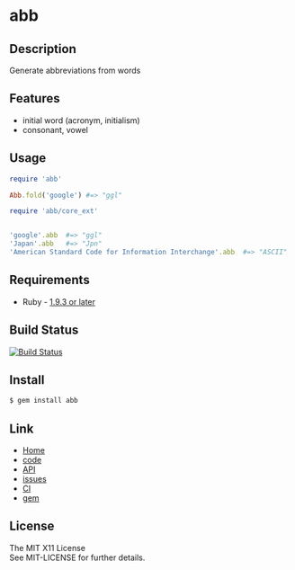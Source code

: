 abb
====

Description
-----------

Generate abbreviations from words

Features
--------

* initial word (acronym, initialism)
* consonant, vowel

Usage
-----

```ruby
require 'abb'

Abb.fold('google') #=> "ggl"
```

```ruby
require 'abb/core_ext'


'google'.abb  #=> "ggl"
'Japan'.abb   #=> "Jpn"
'American Standard Code for Information Interchange'.abb  #=> "ASCII"
```

Requirements
-------------

* Ruby - [1.9.3 or later](http://travis-ci.org/#!/kachick/abb)

Build Status
-------------

[![Build Status](https://secure.travis-ci.org/kachick/abb.png)](http://travis-ci.org/kachick/abb)

Install
-------

```bash
$ gem install abb
```

Link
----

* [Home](http://kachick.github.com/abb/)
* [code](https://github.com/kachick/abb)
* [API](http://kachick.github.com/abb/yard/frames.html)
* [issues](https://github.com/kachick/abb/issues)
* [CI](http://travis-ci.org/#!/kachick/abb)
* [gem](https://rubygems.org/gems/abb)

License
--------

The MIT X11 License  
See MIT-LICENSE for further details.